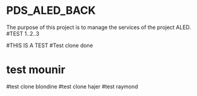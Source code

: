 # PDS_ALED_BACK

The purpose of this project is to manage the services of the project ALED.
#TEST 1..2..3

#THIS IS A TEST 
#Test clone done

# test  mounir
#test clone blondine
#test clone hajer
#test raymond
